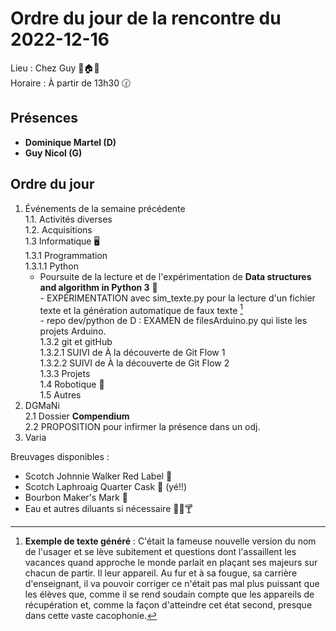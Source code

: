 # Ordre du jour de la rencontre du 2022-12-16
Lieu :    Chez Guy 🌲🏠🌳  
Horaire : À partir de 13h30 🕜  
## Présences
* **Dominique Martel (D)**
* **Guy Nicol (G)**

## Ordre du jour
1. Événements de la semaine précédente  
  1.1.  Activités diverses  
  1.2.  Acquisitions  
  1.3 Informatique 🖥  
    1.3.1 Programmation  
      1.3.1.1 Python  
      - Poursuite de la lecture et de l'expérimentation de **Data structures and algorithm in Python 3** 📖  
       - EXPÉRIMENTATION  avec sim_texte.py pour la lecture d'un fichier texte et la génération automatique de faux texte [^1]  
       - repo dev/python de D : EXAMEN de filesArduino.py qui liste les projets Arduino.  
    1.3.2 git et gitHub  
     1.3.2.1 SUIVI de À la découverte de Git Flow 1  
     1.3.2.2 SUIVI de À la découverte de Git Flow 2  
    1.3.3 Projets  
  1.4 Robotique 🤖  
  1.5 Autres 
2. DGMaNi  
 2.1 Dossier **Compendium**  
 2.2 PROPOSITION pour infirmer la présence dans un odj.
4. Varia  



Breuvages disponibles :
  * Scotch Johnnie Walker Red Label 🥃
  * Scotch Laphroaig Quarter Cask 🥃 (yé!!)
  * Bourbon Maker's Mark 🥃
  * Eau et autres diluants si nécessaire 🍶🍺🍸

[^1]: **Exemple de texte généré** : C'était la fameuse nouvelle version du nom de l'usager et se lève subitement et questions dont l'assaillent les vacances quand approche le monde parlait en plaçant ses majeurs sur chacun de partir. Il leur appareil. Au fur et à sa fougue, sa carrière d'enseignant, il va pouvoir corriger ce n'était pas mal plus puissant que les élèves que, comme il se rend soudain compte que les appareils de récupération et, comme la façon d'atteindre cet état second, presque dans cette vaste cacophonie. 
